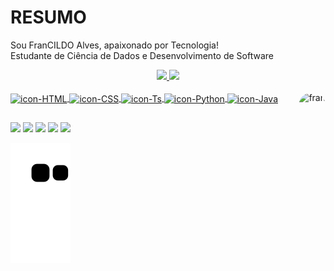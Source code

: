 # RESUMO
Sou FranCILDO Alves, apaixonado por Tecnologia!
<br />
Estudante de Ciência de Dados e Desenvolvimento de Software

<div align="center">
  <a href="https://github.com/francildoalves">
  <img height="165em" src="https://github-readme-stats.vercel.app/api?username=francildoalves&show_icons=true&theme=dracula&include_all_commits=true&count_private=true"/>
  <img height="165em" src="https://github-readme-stats.vercel.app/api/top-langs/?username=francildoalves&layout=compact&langs_count=7&theme=dracula"/>
</div>
  

<div style="display: inline_block"><br>
  <img align="center" alt="icon-HTML" height="30" width="40" src="https://cdn.jsdelivr.net/gh/devicons/devicon/icons/html5/html5-original.svg">
  <img align="center" alt="icon-CSS" height="30" width="40" src="https://cdn.jsdelivr.net/gh/devicons/devicon/icons/css3/css3-original.svg">
 <!-- <img align="center" alt="icon-Js" height="30" width="40" src="https://cdn.jsdelivr.net/gh/devicons/devicon/icons/javascript/javascript-plain.svg"> -->
  <img align="center" alt="icon-Ts" height="30" width="40" src="https://cdn.jsdelivr.net/gh/devicons/devicon/icons/typescript/typescript-plain.svg">
 <!-- <img align="center" alt="icon-React" height="30" width="40" src="https://cdn.jsdelivr.net/gh/devicons/devicon/icons/react/react-original.svg"> -->
  <img align="center" alt="icon-Python" height="30" width="40" src="https://cdn.jsdelivr.net/gh/devicons/devicon/icons/python/python-original.svg">
  <img align="center" alt="icon-Java" height="30" width="40" src="https://cdn.jsdelivr.net/gh/devicons/devicon/icons/java/java-original.svg">
  
  <img align="right" alt="fran" height="150" style="border-radius:50px;" src="https://scontent.ffor13-1.fna.fbcdn.net/v/t1.18169-9/553131_467340479961201_1132924666_n.jpg?_nc_cat=103&ccb=1-5&_nc_sid=174925&_nc_ohc=JlCU-6ZBZh8AX9RVdcj&_nc_ht=scontent.ffor13-1.fna&oh=05c79a73b744911860dcf1822d217020&oe=61A70293">
</div>  
  
  ##
   
<div> 
  <a href="https://www.youtube.com/francildoalves" target="_blank"><img src="https://img.shields.io/badge/YouTube-FF0000?style=for-the-badge&logo=youtube&logoColor=white" target="_blank"></a>
  <a href="https://instagram.com/francildoalves" target="_blank"><img src="https://img.shields.io/badge/-Instagram-%23E4405F?style=for-the-badge&logo=instagram&logoColor=white" target="_blank"></a>
 	<a href="https://www.twitch.tv/francildoalves" target="_blank"><img src="https://img.shields.io/badge/Twitch-9146FF?style=for-the-badge&logo=twitch&logoColor=white" target="_blank"></a>
 <a href="https://discord.gg/Kp9RfPzUDp" target="_blank"><img src="https://img.shields.io/badge/Discord-7289DA?style=for-the-badge&logo=discord&logoColor=white" target="_blank"></a> 
  <a href="https://www.linkedin.com/in/francildoalves" target="_blank"><img src="https://img.shields.io/badge/-LinkedIn-%230077B5?style=for-the-badge&logo=linkedin&logoColor=white" target="_blank"></a> 
</div>

  ![Snake animation](https://github.com/francildoalves/francildoalves/blob/output/github-contribution-grid-snake.svg) 





